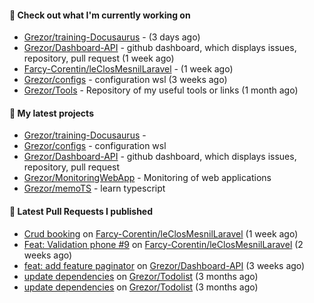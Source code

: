 #### 👷 Check out what I'm currently working on

- [Grezor/training-Docusaurus](https://github.com/Grezor/training-Docusaurus) -  (3 days ago)
- [Grezor/Dashboard-API](https://github.com/Grezor/Dashboard-API) - github dashboard, which displays issues, repository, pull request (1 week ago)
- [Farcy-Corentin/leClosMesnilLaravel](https://github.com/Farcy-Corentin/leClosMesnilLaravel) -  (1 week ago)
- [Grezor/configs](https://github.com/Grezor/configs) - configuration wsl (3 weeks ago)
- [Grezor/Tools](https://github.com/Grezor/Tools) - Repository of my useful tools or links (1 month ago)

#### 🌱 My latest projects

- [Grezor/training-Docusaurus](https://github.com/Grezor/training-Docusaurus) - 
- [Grezor/configs](https://github.com/Grezor/configs) - configuration wsl
- [Grezor/Dashboard-API](https://github.com/Grezor/Dashboard-API) - github dashboard, which displays issues, repository, pull request
- [Grezor/MonitoringWebApp](https://github.com/Grezor/MonitoringWebApp) - Monitoring of web applications
- [Grezor/memoTS](https://github.com/Grezor/memoTS) - learn typescript

#### 🔨 Latest Pull Requests I published

- [Crud booking](https://github.com/Farcy-Corentin/leClosMesnilLaravel/pull/12) on [Farcy-Corentin/leClosMesnilLaravel](https://github.com/Farcy-Corentin/leClosMesnilLaravel) (1 week ago)
- [Feat: Validation phone #9](https://github.com/Farcy-Corentin/leClosMesnilLaravel/pull/10) on [Farcy-Corentin/leClosMesnilLaravel](https://github.com/Farcy-Corentin/leClosMesnilLaravel) (2 weeks ago)
- [feat: add feature paginator](https://github.com/Grezor/Dashboard-API/pull/4) on [Grezor/Dashboard-API](https://github.com/Grezor/Dashboard-API) (3 weeks ago)
- [update dependencies](https://github.com/Grezor/Todolist/pull/27) on [Grezor/Todolist](https://github.com/Grezor/Todolist) (3 months ago)
- [update dependencies](https://github.com/Grezor/Todolist/pull/26) on [Grezor/Todolist](https://github.com/Grezor/Todolist) (3 months ago)

